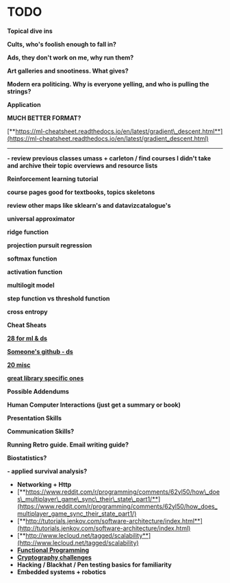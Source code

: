 # TODO

**Topical dive ins**

**Cults, who's foolish enough to fall in?**

**Ads, they don't work on me, why run them?**

**Art galleries and snootiness. What gives?**

**Modern era politicing. Why is everyone yelling, and who is pulling the strings?**  


**Application**  


**MUCH BETTER FORMAT?**

[**https://ml-cheatsheet.readthedocs.io/en/latest/gradient\_descent.html**](https://ml-cheatsheet.readthedocs.io/en/latest/gradient_descent.html)  
****

**- review previous classes umass + carleton / find courses I didn't take and archive their topic overviews and resource lists**  
  
  


**Reinforcement learning tutorial**

**course pages good for textbooks, topics skeletons**  


**review other maps like sklearn's and datavizcatalogue's**  


**universal approximator**

**ridge function**

**projection pursuit regression**

**softmax function**

**activation function**

**multilogit model**

**step function vs threshold function**

**cross entropy**  
  


**Cheat Sheats**

[**28 for ml & ds**](https://www.analyticsvidhya.com/blog/2017/02/top-28-cheat-sheets-for-machine-learning-data-science-probability-sql-big-data/)

[**Someone's github - ds**](https://github.com/ml874/Data-Science-Cheatsheet)

[**20 misc**](https://www.datasciencecentral.com/profiles/blogs/20-cheat-sheets-python-ml-data-science)

[**great library specific ones**](https://www.datacamp.com/community/data-science-cheatsheets)  






**Possible Addendums**

**Human Computer Interactions \(just get a summary or book\)**  


**Presentation Skills**  


**Communication Skills?**  


**Running Retro guide. Email writing guide?**  


**Biostatistics?** 

**- applied survival analysis?**

* **Networking + Http**
* [**https://www.reddit.com/r/programming/comments/62yl50/how\_does\_multiplayer\_game\_sync\_their\_state\_part1/**](https://www.reddit.com/r/programming/comments/62yl50/how_does_multiplayer_game_sync_their_state_part1/)
* [**http://tutorials.jenkov.com/software-architecture/index.html**](http://tutorials.jenkov.com/software-architecture/index.html)
* [**http://www.lecloud.net/tagged/scalability**](http://www.lecloud.net/tagged/scalability)
* [**Functional Programming**](https://www.reddit.com/r/programming/comments/61kt36/functional_programming_design_patterns_by_scott/)
* [**Cryptography challenges**](https://cryptopals.com/)
* **Hacking / Blackhat / Pen testing basics for familiarity**
* **Embedded systems + robotics**

